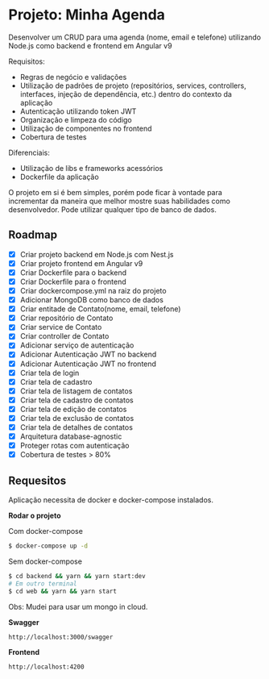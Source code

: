 # Projeto: Minha Agenda

Desenvolver um CRUD para uma agenda (nome, email e telefone) utilizando Node.js como backend e frontend em Angular v9

Requisitos:
- Regras de negócio e validações
- Utilização de padrões de projeto (repositórios, services, controllers, interfaces, injeção de dependência, etc.) dentro do contexto da aplicação
- Autenticação utilizando token JWT
- Organização e limpeza do código
- Utilização de componentes no frontend
- Cobertura de testes

Diferenciais:
- Utilização de libs e frameworks acessórios
- Dockerfile da aplicação
 
O projeto em si é bem simples, porém pode ficar à vontade para incrementar da maneira que melhor mostre suas habilidades como desenvolvedor. Pode utilizar qualquer tipo de banco de dados.

## Roadmap

- [X] Criar projeto backend em Node.js com Nest.js
- [X] Criar projeto frontend em Angular v9
- [X] Criar Dockerfile para o backend
- [X] Criar Dockerfile para o frontend
- [X] Criar dockercompose.yml na raiz do projeto
- [X] Adicionar MongoDB como banco de dados
- [X] Criar entitade de Contato(nome, email, telefone)
- [X] Criar repositório de Contato
- [X] Criar service de Contato
- [X] Criar controller de Contato
- [X] Adicionar serviço de autenticação
- [X] Adicionar Autenticação JWT no backend
- [X] Adicionar Autenticação JWT no frontend
- [X] Criar tela de login
- [X] Criar tela de cadastro
- [X] Criar tela de listagem de contatos
- [X] Criar tela de cadastro de contatos
- [X] Criar tela de edição de contatos
- [X] Criar tela de exclusão de contatos
- [X] Criar tela de detalhes de contatos
- [X] Arquitetura database-agnostic
- [X] Proteger rotas com autenticação
- [X] Cobertura de testes > 80%

## Requesitos

Aplicação necessita de docker e docker-compose instalados.

**Rodar o projeto**

Com docker-compose
```bash
$ docker-compose up -d
```
Sem docker-compose
```bash
$ cd backend && yarn && yarn start:dev
# Em outro terminal
$ cd web && yarn && yarn start
```

Obs: Mudei para usar um mongo in cloud.

**Swagger**
```
http://localhost:3000/swagger
```

**Frontend**
```
http://localhost:4200
```

